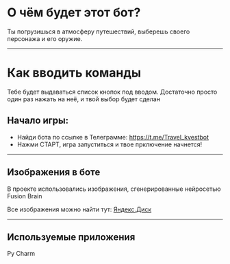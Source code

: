 # О чём будет этот бот?
Ты погрузишься в атмосферу путешествий, выберешь своего персонажа и его оружие.
___

# Как вводить команды
Тебе будет выдаваться список кнопок под вводом. Достаточно просто один раз нажать на неё, и твой выбор будет сделан

## Начало игры:
 + Найди бота по ссылке в Телеграмме: https://t.me/Travel_kvestbot
 + Нажми СТАРТ, игра запуститься и твое прключение начнется!
___
## Изображения в боте
В проекте использовались изображения, сгенерированные нейросетью Fusion Brain

Все изображения можно найти тут: [Яндекс.Диск](https://disk.yandex.ru/a/1S9S2XNLv_SEAg)

___
## Используемые приложения

Py Charm